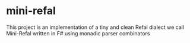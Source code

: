 # mini-refal
This project is an implementation of a tiny and clean Refal dialect we call Mini-Refal written in F# using monadic parser combinators
